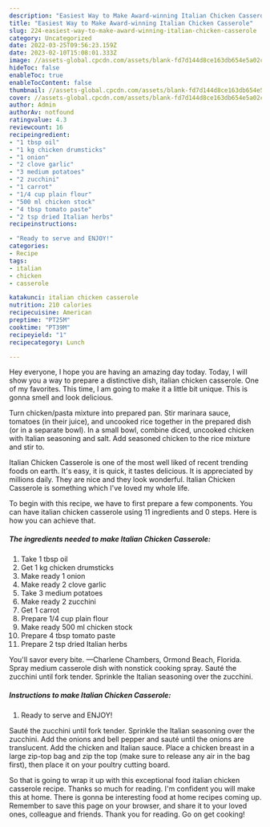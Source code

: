 ```yaml
---
description: "Easiest Way to Make Award-winning Italian Chicken Casserole"
title: "Easiest Way to Make Award-winning Italian Chicken Casserole"
slug: 224-easiest-way-to-make-award-winning-italian-chicken-casserole
category: Uncategorized
date: 2022-03-25T09:56:23.159Z
date: 2023-02-10T15:08:01.333Z
image: //assets-global.cpcdn.com/assets/blank-fd7d144d8ce163db654e5a02c40b08a2775adb7897d16e4062681dc7e1b2800f.png
hideToc: false
enableToc: true
enableTocContent: false
thumbnail: //assets-global.cpcdn.com/assets/blank-fd7d144d8ce163db654e5a02c40b08a2775adb7897d16e4062681dc7e1b2800f.png
cover: //assets-global.cpcdn.com/assets/blank-fd7d144d8ce163db654e5a02c40b08a2775adb7897d16e4062681dc7e1b2800f.png
author: Admin
authorAv: notfound
ratingvalue: 4.3
reviewcount: 16
recipeingredient:
- "1 tbsp oil"
- "1 kg chicken drumsticks"
- "1 onion"
- "2 clove garlic"
- "3 medium potatoes"
- "2 zucchini"
- "1 carrot"
- "1/4 cup plain flour"
- "500 ml chicken stock"
- "4 tbsp tomato paste"
- "2 tsp dried Italian herbs"
recipeinstructions:

- "Ready to serve and ENJOY!"
categories:
- Recipe
tags:
- italian
- chicken
- casserole

katakunci: italian chicken casserole 
nutrition: 210 calories
recipecuisine: American
preptime: "PT25M"
cooktime: "PT39M"
recipeyield: "1"
recipecategory: Lunch

---
```



Hey everyone, I hope you are having an amazing day today. Today, I will show you a way to prepare a distinctive dish, italian chicken casserole. One of my favorites. This time, I am going to make it a little bit unique. This is gonna smell and look delicious.

Turn chicken/pasta mixture into prepared pan. Stir marinara sauce, tomatoes (in their juice), and uncooked rice together in the prepared dish (or in a separate bowl). In a small bowl, combine diced, uncooked chicken with Italian seasoning and salt. Add seasoned chicken to the rice mixture and stir to.

Italian Chicken Casserole is one of the most well liked of recent trending foods on earth. It's easy, it is quick, it tastes delicious. It is appreciated by millions daily. They are nice and they look wonderful. Italian Chicken Casserole is something which I've loved my whole life.


To begin with this recipe, we have to first prepare a few components. You can have italian chicken casserole using 11 ingredients and 0 steps. Here is how you can achieve that.

<!--inarticleads1-->

##### The ingredients needed to make Italian Chicken Casserole:

1. Take 1 tbsp oil
1. Get 1 kg chicken drumsticks
1. Make ready 1 onion
1. Make ready 2 clove garlic
1. Take 3 medium potatoes
1. Make ready 2 zucchini
1. Get 1 carrot
1. Prepare 1/4 cup plain flour
1. Make ready 500 ml chicken stock
1. Prepare 4 tbsp tomato paste
1. Prepare 2 tsp dried Italian herbs


You&#39;ll savor every bite. —Charlene Chambers, Ormond Beach, Florida. Spray medium casserole dish with nonstick cooking spray. Sauté the zucchini until fork tender. Sprinkle the Italian seasoning over the zucchini. 

<!--inarticleads2-->

##### Instructions to make Italian Chicken Casserole:


1. Ready to serve and ENJOY!

Sauté the zucchini until fork tender. Sprinkle the Italian seasoning over the zucchini. Add the onions and bell pepper and sauté until the onions are translucent. Add the chicken and Italian sauce. Place a chicken breast in a large zip-top bag and zip the top (make sure to release any air in the bag first), then place it on your poultry cutting board. 

So that is going to wrap it up with this exceptional food italian chicken casserole recipe. Thanks so much for reading. I'm confident you will make this at home. There is gonna be interesting food at home recipes coming up. Remember to save this page on your browser, and share it to your loved ones, colleague and friends. Thank you for reading. Go on get cooking!
